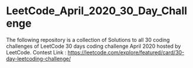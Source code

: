 # LeetCode_April_2020_30_Day_Challenge
The following repository is a collection of Solutions to all 30 coding challenges of LeetCode 30 days coding challenge April 2020 hosted by LeetCode.
Contest Link : https://leetcode.com/explore/featured/card/30-day-leetcoding-challenge/
